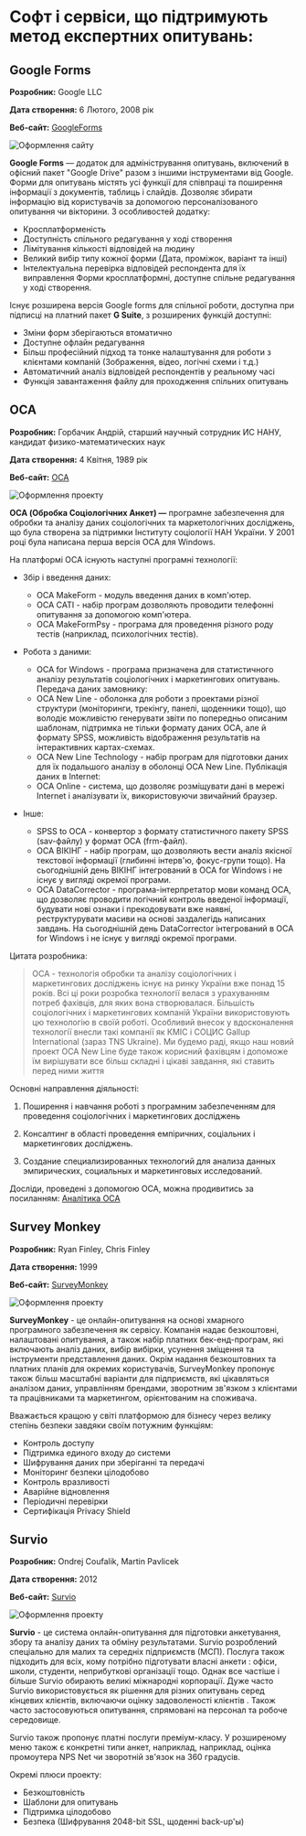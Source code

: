 # Софт і сервіси, що підтримують метод експертних опитувань:

## Google Forms

**Розробник:** Google LLC

**Дата створення:** 6 Лютого, 2008 рік

**Веб-сайт:** [GoogleForms](https://www.google.com/forms/about/)

![Оформлення сайту](https://cdn.nimbusthemes.com/2016/12/15170618/Creating-the-form.png)

**Google Forms** — додаток для адміністрування опитувань, включений в офісний пакет "Google Drive" разом з іншими 
інструментами від Google. Форми для опитувань містять усі функції для співпраці та поширення інформації з документів, 
таблиць і слайдів. Дозволяє збирати інформацію від користувачів за допомогою персоналізованого опитування чи вікторини. 
З особливостей додатку:
 - Кросплатформеність
 - Доступність спільного редагування у ході створення
 - Лімітування кількості відповідей на людину
 - Великий вибір типу кожної форми (Дата, проміжок, варіант та інші)
 - Інтелектуальна перевірка відповідей респондента для їх виправлення
Форми кросплатформні, доступне спільне редагування у ході створення.

Існує розширена версія Google forms для спільної роботи, доступна при підписці на платний пакет **G Suite**, 
з розширених функцій доступні:
  - Зміни форм зберігаються втоматично  
  - Доступне офлайн редагування
  - Більш професійний підход та тонке налаштування для роботи з клієнтами компаній (Зображення, відео, логічні схеми і т.д.)
  - Автоматичний аналіз відповідей респондентів у реальному часі
  - Функція завантаження файлу для проходження спільних опитувань

## ОСА

**Розробник:** Горбачик Андрій, старший научный сотрудник ИС НАНУ, кандидат физико-математических наук

**Дата створення:** 4 Квітня, 1989 рік

**Веб-сайт:** [OCA](oca.com.ua)

![Оформлення проекту](https://oca.guru/pic_mf/mfmain.jpg)

**OCA (Обробка Соціологічних Анкет) —** програмне забезпечення для обробки та аналізу даних соціологічних та 
маркетологічних досліджень, що була створена за підтримки Інституту соціології НАН України. У 2001 році була написана 
перша версія OCA для Windows. 

На платформі ОСА існують наступні програмні технології:
- Збір і введення даних: 
  
  - OCA MakeForm - модуль введення даних в комп'ютер. 
  - OCA CATI - набір програм дозволяють проводити телефонні опитування за допомогою комп'ютера.
  - OCA MakeFormPsy - програма для проведення різного роду тестів (наприклад, психологічних тестів).
  
- Робота з даними:
  
  - OCA for Windows - програма призначена для статистичного аналізу результатів соціологічних і маркетингових опитувань.
  Передача даних замовнику: 
  - OCA New Line - оболонка для роботи з проектами різної структури (моніторинги, трекінгу, панелі, щоденники тощо), 
  що володіє можливістю генерувати звіти по попередньо описаним шаблонам, підтримка не тільки формату даних ОСА, але й 
  формату SPSS, можливість відображення результатів на інтерактивних картах-схемах.
  - OCA New Line Technology - набір програм для підготовки даних для їх подальшого аналізу в оболонці OCA New Line.
  Публікація даних в Internet: 
  - OCA Online - система, що дозволяє розміщувати дані в мережі Internet і аналізувати їх, використовуючи звичайний браузер.
 
- Інше:
  
  - SPSS to OCA - конвертор з формату статистичного пакету SPSS (sav-файлу) у формат ОСА (frm-файл).
  - OCA ВІКІНГ - набір програм, що дозволяють вести аналіз якісної текстової інформації (глибинні інтерв'ю, 
  фокус-групи тощо). На сьогоднішній день ВІКІНГ інтегрований в OCA for Windows і не існує у вигляді окремої програми. 
  - OCA DataCorrector - програма-інтерпретатор мови команд ОСА, що дозволяє проводити логічний контроль введеної 
  інформації, будувати нові ознаки і прекодовувати вже наявні, реструктурувати масиви на основі заздалегідь написаних 
  завдань. На сьогоднішній день DataCorrector інтегрований в OCA for Windows і не існує у вигляді окремої програми. 

Цитата розробника: 
>ОСА - технологія обробки та аналізу соціологічних і маркетингових досліджень існує на ринку України вже понад 15 років. 
Всі ці роки розробка технології велася з урахуванням потреб фахівців, для яких вона створювалася. Більшість соціологічних 
і маркетингових компаній України використовують цю технологію в своїй роботі. Особливий внесок у вдосконалення технології 
внесли такі компанії як КМІС і СОЦИС Gallup International (зараз TNS Ukraine). Ми будемо раді, якщо наш новий проект 
OCA New Line буде також корисний фахівцям і допоможе їм вирішувати все більш складні і цікаві завдання, які ставить 
перед ними життя

Основні направлення діяльності:
1. Поширення і навчання роботі з програмним забезпеченням для проведення соціологічних і маркетингових досліджень

1. Консалтинг в області проведення емпіричних, соціальних і маркетингових досліджень. 

1. Создание специализированных технологий для анализа данных эмпирических, социальных и маркетинговых исследований.

Досліди, проведені з допомогою ОСА, можна продивитись за посиланням: 
[Аналітика ОСА](https://www.oca.com.ua/index.php?t=5&rnd=430)

## Survey Monkey
**Розробник:** Ryan Finley, Chris Finley

**Дата створення:** 1999

**Веб-сайт:** [SurveyMonkey](surveymonkey.com)

![Оформлення проекту](
https://lh3.googleusercontent.com/OTGbBPKMKFqhJTa6E3UKm2JnoNAIcJl2kth93jf-OOftGiKDWcarpiPYIYdxpSrFxFuSFBc4xHc=w640-h400-e365)

**SurveyMonkey** - це онлайн-опитування на основі хмарного програмного забезпечення як сервісу. Компанія надає безкоштовні, 
налаштовані опитування, а також набір платних бек-енд-програм, які включають аналіз даних, вибір вибірки, усунення зміщення 
та інструменти представлення даних. Окрім надання безкоштовних та платних планів для окремих користувачів, SurveyMonkey 
пропонує також більш масштабні варіанти для підприємств, які цікавляться аналізом даних, управлінням брендами, зворотним 
зв'язком з клієнтами та працівниками та маркетингом, орієнтованим на споживача.

Вважається кращою у світі платформою для бізнесу через велику степінь безпеки завдяки своїм потужним функціям:
- Контроль доступу
- Підтримка единого входу до системи
- Шифрування даних при зберіганні та передачі
- Моніторинг безпеки цілодобово
- Контроль вразливості
- Аварійне відновлення
- Періодичні перевірки
- Сертифікація Privacy Shield
    
## Survio
 **Розробник:** Ondrej Coufalik, Martin Pavlicek
 
 **Дата створення:** 2012
 
 **Веб-сайт:** [Survio](Survio.com)
 
 ![Оформлення проекту](
 https://static.crozdesk.com/web_app_library/screenshots/images/000/003/213/screenshot/survio-screenshot-2.png?1559230511)

**Survio** - це система онлайн-опитування для підготовки анкетування, збору та аналізу даних та обміну результатами. 
Survio розроблений спеціально для малих та середніх підприємств (МСП). Послуга також підходить для всіх, кому потрібно 
підготувати власні анкети : офіси, школи, студенти, неприбуткові організації тощо. Однак все частіше і більше Survio 
обирають великі міжнародні корпорації. Дуже часто Survio використовується як рішення для різних опитувань серед кінцевих 
клієнтів, включаючи оцінку задоволеності клієнтів . Також часто застосовуються опитування, спрямовані на персонал та 
робоче середовище.

Survio також пропонує платні послуги преміум-класу. У розширеному меню також є конкретні типи анкет, наприклад, наприклад, 
оцінка промоутера NPS Net чи зворотній зв'язок на 360 градусів.

Окремі плюси проекту:
- Безкоштовність
- Шаблони для опитувань
- Підтримка цілодобово
- Безпека (Шифрування 2048-bit SSL, щоденні back-up'ы)
